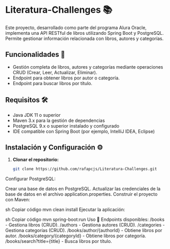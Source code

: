  # Literatura-Challenges 📚

Este proyecto, desarrollado como parte del programa Alura Oracle, implementa una API RESTful de libros utilizando Spring Boot y PostgreSQL. Permite gestionar información relacionada con libros, autores y categorías.

## Funcionalidades 🚀

- Gestión completa de libros, autores y categorías mediante operaciones CRUD (Crear, Leer, Actualizar, Eliminar).
- Endpoint para obtener libros por autor o categoría.
- Endpoint para buscar libros por título.

## Requisitos 🛠️

- Java JDK 11 o superior
- Maven 3.x para la gestión de dependencias
- PostgreSQL 9.x o superior instalado y configurado
- IDE compatible con Spring Boot (por ejemplo, IntelliJ IDEA, Eclipse)

## Instalación y Configuración ⚙️

1. **Clonar el repositorio:**

   ```sh
   git clone https://github.com/rafapcjs/Literatura-Challenges.git
Configurar PostgreSQL:

Crear una base de datos en PostgreSQL.
Actualizar las credenciales de la base de datos en el archivo application.properties.
Construir el proyecto con Maven:

sh
Copiar código
mvn clean install
Ejecutar la aplicación:

sh
Copiar código
mvn spring-boot:run
Uso 📖
Endpoints disponibles:
/books - Gestiona libros (CRUD).
/authors - Gestiona autores (CRUD).
/categories - Gestiona categorías (CRUD).
/books/author/{authorId} - Obtiene libros por autor.
/books/category/{categoryId} - Obtiene libros por categoría.
/books/search?title={title} - Busca libros por título.
